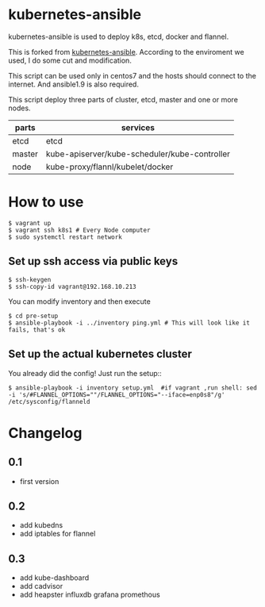 # kubernetes-ansible

kubernetes-ansible is used to deploy k8s, etcd, docker and flannel.

This is forked from [kubernetes-ansible](https://github.com/eparis/kubernetes-ansible). According to the enviroment we used, I do some cut and modification.

This script can be used only in centos7 and the hosts should connect to the internet. And ansible1.9 is also required.

This script deploy three parts of cluster, etcd, master and one or more nodes.

|parts|services|
|-----|-------|
|etcd|etcd|
|master|kube-apiserver/kube-scheduler/kube-controller|
|node|kube-proxy/flannl/kubelet/docker|

# How to use
    $ vagrant up
    $ vagrant ssh k8s1 # Every Node computer
    $ sudo systemctl restart network

## Set up ssh access via public keys
    $ ssh-keygen
    $ ssh-copy-id vagrant@192.168.10.213

You can modify inventory and then execute 

    $ cd pre-setup
    $ ansible-playbook -i ../inventory ping.yml # This will look like it fails, that's ok

## Set up the actual kubernetes cluster

You already did the config!  Just run the setup::

    $ ansible-playbook -i inventory setup.yml  #if vagrant ,run shell: sed -i 's/#FLANNEL_OPTIONS=""/FLANNEL_OPTIONS="--iface=enp0s8"/g' /etc/sysconfig/flanneld


# Changelog

## 0.1

- first version

## 0.2

- add kubedns
- add iptables for flannel

## 0.3

- add kube-dashboard
- add cadvisor
- add heapster influxdb grafana promethous
